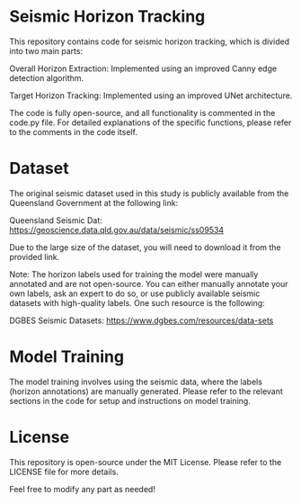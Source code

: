 # Seismic Horizon Tracking
This repository contains code for seismic horizon tracking, which is divided into two main parts:

Overall Horizon Extraction: Implemented using an improved Canny edge detection algorithm.

Target Horizon Tracking: Implemented using an improved UNet architecture.

The code is fully open-source, and all functionality is commented in the code.py file. For detailed explanations of the specific functions, please refer to the comments in the code itself.

# Dataset
The original seismic dataset used in this study is publicly available from the Queensland Government at the following link:

Queensland Seismic Dat: https://geoscience.data.qld.gov.au/data/seismic/ss09534

Due to the large size of the dataset, you will need to download it from the provided link.

Note: The horizon labels used for training the model were manually annotated and are not open-source. You can either manually annotate your own labels, ask an expert to do so, or use publicly available seismic datasets with high-quality labels. One such resource is the following:

DGBES Seismic Datasets: https://www.dgbes.com/resources/data-sets 

# Model Training
The model training involves using the seismic data, where the labels (horizon annotations) are manually generated. Please refer to the relevant sections in the code for setup and instructions on model training.

# License
This repository is open-source under the MIT License. Please refer to the LICENSE file for more details.

Feel free to modify any part as needed!
